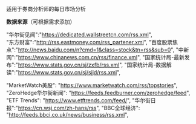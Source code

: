 适用于券商分析师的每日市场分析

**数据来源**（可根据需求添加）

"华尔街见闻":"https://dedicated.wallstreetcn.com/rss.xml",      
"东方财富":"http://rss.eastmoney.com/rss_partener.xml",
"百度股票焦点":"http://news.baidu.com/n?cmd=1&class=stock&tn=rss&sub=0",
"中新网":"https://www.chinanews.com.cn/rss/finance.xml",
"国家统计局-最新发布":"https://www.stats.gov.cn/sj/zxfb/rss.xml",
"国家统计局-数据解读":"https://www.stats.gov.cn/sj/sjjd/rss.xml",


"MarketWatch美股": "https://www.marketwatch.com/rss/topstories",
"ZeroHedge华尔街新闻": "https://feeds.feedburner.com/zerohedge/feed",
"ETF Trends": "https://www.etftrends.com/feed/",
"华尔街日报":"https://cn.wsj.com/zh-hans/rss",
"BBC全球经济": "http://feeds.bbci.co.uk/news/business/rss.xml",
